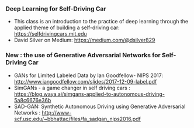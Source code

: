 ### Deep Learning for Self-Driving Car
* This class is an introduction to the practice of deep learning through the applied theme of building a self-driving car: 
https://selfdrivingcars.mit.edu
* David Silver on Medium: https://medium.com/@dsilver829

###  New : the use of Generative Adversarial Networks for Self-Driving Car 
* GANs for Limited Labeled Data by Ian Goodfellow- NIPS 2017: http://www.iangoodfellow.com/slides/2017-12-09-label.pdf
* SimGANs - a game changer in self driving cars : https://blog.waya.ai/simgans-applied-to-autonomous-driving-5a8c6676e36b
* SAD-GAN: Synthetic Autonomous Driving using Generative Adversarial Networks : http://www-scf.usc.edu/~bbhattac/files/fa_sadgan_nips2016.pdf

